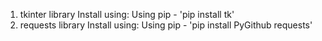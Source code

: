 1. tkinter library 
   Install using: Using pip - 'pip install tk'
3. requests library
   Install using: Using pip - 'pip install PyGithub requests'
